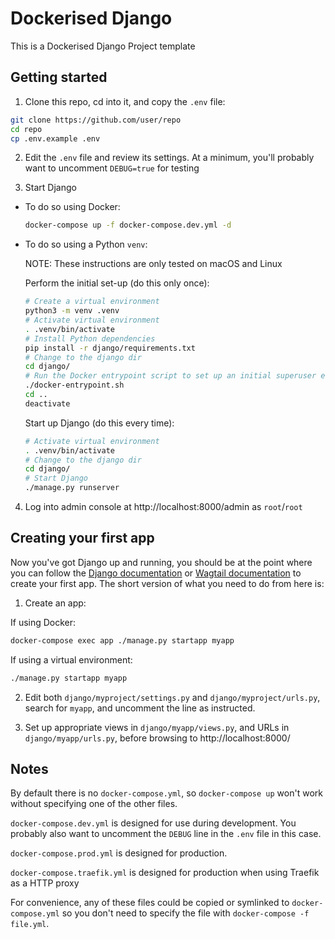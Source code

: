 # Dockerised Django

This is a Dockerised Django Project template

## Getting started

1. Clone this repo, cd into it, and copy the `.env` file:

```sh
git clone https://github.com/user/repo
cd repo
cp .env.example .env
```

2. Edit the `.env` file and review its settings. At a minimum, you'll probably want to uncomment `DEBUG=true` for testing

3. Start Django

  * To do so using Docker:

    ```sh
    docker-compose up -f docker-compose.dev.yml -d
    ```

  * To do so using a Python `venv`:

    NOTE: These instructions are only tested on macOS and Linux

    Perform the initial set-up (do this only once):

    ```sh
    # Create a virtual environment
    python3 -m venv .venv
    # Activate virtual environment
    . .venv/bin/activate
    # Install Python dependencies
    pip install -r django/requirements.txt
    # Change to the django dir
    cd django/
    # Run the Docker entrypoint script to set up an initial superuser etc
    ./docker-entrypoint.sh
    cd ..
    deactivate
    ```

    Start up Django (do this every time):

    ```sh
    # Activate virtual environment
    . .venv/bin/activate
    # Change to the django dir
    cd django/
    # Start Django
    ./manage.py runserver
    ```

4. Log into admin console at http://localhost:8000/admin as `root`/`root`

## Creating your first app

Now you've got Django up and running, you should be at the point where you can follow the [Django documentation](https://docs.djangoproject.com/en/dev/intro/tutorial01/#creating-the-polls-app) or [Wagtail documentation](https://docs.wagtail.org/en/stable/getting_started/integrating_into_django.html#start-developing) to create your first app. The short version of what you need to do from here is:

1. Create an app:

  If using Docker:

  ```sh
  docker-compose exec app ./manage.py startapp myapp
  ```
  If using a virtual environment:

  ```sh
  ./manage.py startapp myapp
  ```

2. Edit both `django/myproject/settings.py` and `django/myproject/urls.py`,
   search for `myapp`, and uncomment the line as instructed.

3. Set up appropriate views in `django/myapp/views.py`, and URLs in `django/myapp/urls.py`, before browsing to http://localhost:8000/

## Notes

By default there is no `docker-compose.yml`, so `docker-compose up` won't work without specifying one of the other files.

`docker-compose.dev.yml` is designed for use during development. You probably also want to uncomment the `DEBUG` line in the `.env` file in this case.

`docker-compose.prod.yml` is designed for production.

`docker-compose.traefik.yml` is designed for production when using Traefik as a HTTP proxy

For convenience, any of these files could be copied or symlinked to `docker-compose.yml` so you don't need to specify the file with `docker-compose -f file.yml`.
